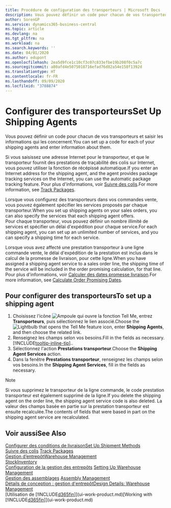 ```yaml
---
title: Procédure de configuration des transporteurs | Microsoft Docs
description: Vous pouvez définir un code pour chacun de vos transporteurs et saisir les informations qui les concernent.
author: SorenGP
ms.service: dynamics365-business-central
ms.topic: article
ms.devlang: na
ms.tgt_pltfrm: na
ms.workload: na
ms.search.keywords: ''
ms.date: 04/01/2020
ms.author: edupont
ms.openlocfilehash: 2ea5d9fce1c10cf3c07c833efbe19b208f0c5a7c
ms.sourcegitcommit: a80afd4e5075018716efad76d82a54e158f1392d
ms.translationtype: HT
ms.contentlocale: fr-FR
ms.lasthandoff: 09/09/2020
ms.locfileid: "3788874"
---
```

# <a name="set-up-shipping-agents"></a><span data-ttu-id="5eaa1-103">Configurer des transporteurs</span><span class="sxs-lookup"><span data-stu-id="5eaa1-103">Set Up Shipping Agents</span></span>
<span data-ttu-id="5eaa1-104">Vous pouvez définir un code pour chacun de vos transporteurs et saisir les informations qui les concernent.</span><span class="sxs-lookup"><span data-stu-id="5eaa1-104">You can set up a code for each of your shipping agents and enter information about them.</span></span>  

<span data-ttu-id="5eaa1-105">Si vous saisissez une adresse Internet pour le transporteur, et que le transporteur fournit des prestations de traçabilité des colis sur Internet, vous pouvez utiliser la fonction de récépissé automatique.</span><span class="sxs-lookup"><span data-stu-id="5eaa1-105">If you enter an Internet address for the shipping agent, and the agent provides package tracking services on the Internet, you can use the automatic package tracking feature.</span></span> <span data-ttu-id="5eaa1-106">Pour plus d'informations, voir [Suivre des colis](sales-how-track-packages.md).</span><span class="sxs-lookup"><span data-stu-id="5eaa1-106">For more information, see [Track Packages](sales-how-track-packages.md).</span></span>

<span data-ttu-id="5eaa1-107">Lorsque vous configurez des transporteurs dans vos commandes vente, vous pouvez également spécifier les services proposés par chaque transporteur.</span><span class="sxs-lookup"><span data-stu-id="5eaa1-107">When you set up shipping agents on your sales orders, you can also specify the services that each shipping agent offers.</span></span>  
<span data-ttu-id="5eaa1-108">Pour chaque transporteur, vous pouvez définir un nombre illimité de services et spécifier un délai d'expédition pour chaque service.</span><span class="sxs-lookup"><span data-stu-id="5eaa1-108">For each shipping agent, you can set up an unlimited number of services, and you can specify a shipping time for each service.</span></span>  

<span data-ttu-id="5eaa1-109">Lorsque vous avez affecté une prestation transporteur à une ligne commande vente, le délai d'expédition de la prestation est inclus dans le calcul de la promesse de livraison, pour cette ligne.</span><span class="sxs-lookup"><span data-stu-id="5eaa1-109">When you have assigned a shipping agent service to a sales order line, the shipping time of the service will be included in the order promising calculation, for that line.</span></span> <span data-ttu-id="5eaa1-110">Pour plus d'informations, voir [Calculer des dates promesse livraison](sales-how-to-calculate-order-promising-dates.md).</span><span class="sxs-lookup"><span data-stu-id="5eaa1-110">For more information, see [Calculate Order Promising Dates](sales-how-to-calculate-order-promising-dates.md).</span></span>

## <a name="to-set-up-a-shipping-agent"></a><span data-ttu-id="5eaa1-111">Pour configurer des transporteurs</span><span class="sxs-lookup"><span data-stu-id="5eaa1-111">To set up a shipping agent</span></span>  
1.  <span data-ttu-id="5eaa1-112">Choisissez l'icône ![Ampoule qui ouvre la fonction Tell Me](media/ui-search/search_small.png "Dites-moi ce que vous voulez faire"), entrez **Transporteurs**, puis sélectionnez le lien associé.</span><span class="sxs-lookup"><span data-stu-id="5eaa1-112">Choose the ![Lightbulb that opens the Tell Me feature](media/ui-search/search_small.png "Tell me what you want to do") icon, enter **Shipping Agents**, and then choose the related link.</span></span>  
2.  <span data-ttu-id="5eaa1-113">Renseignez les champs selon vos besoins.</span><span class="sxs-lookup"><span data-stu-id="5eaa1-113">Fill in the fields as necessary.</span></span> [!INCLUDE[tooltip-inline-tip](includes/tooltip-inline-tip_md.md)]<span data-ttu-id="5eaa1-114">.</span><span class="sxs-lookup"><span data-stu-id="5eaa1-114">.</span></span>  
3.  <span data-ttu-id="5eaa1-115">Sélectionnez l'action **Prestations transporteur**.</span><span class="sxs-lookup"><span data-stu-id="5eaa1-115">Choose the **Shipping Agent Services** action.</span></span>
4. <span data-ttu-id="5eaa1-116">Dans la fenêtre **Prestations transporteur**, renseignez les champs selon vos besoins.</span><span class="sxs-lookup"><span data-stu-id="5eaa1-116">In the **Shipping Agent Services**, fill in the fields as necessary.</span></span>

> [!NOTE]  
>  <span data-ttu-id="5eaa1-117">Si vous supprimez le transporteur de la ligne commande, le code prestation transporteur est également supprimé de la ligne.</span><span class="sxs-lookup"><span data-stu-id="5eaa1-117">If you delete the shipping agent on the order line, the shipping agent service code is also deleted.</span></span> <span data-ttu-id="5eaa1-118">La valeur des champs basée en partie sur la prestation transporteur est ensuite recalculée.</span><span class="sxs-lookup"><span data-stu-id="5eaa1-118">The contents of fields that were based in part on the shipping agent service are recalculated.</span></span>  

## <a name="see-also"></a><span data-ttu-id="5eaa1-119">Voir aussi</span><span class="sxs-lookup"><span data-stu-id="5eaa1-119">See Also</span></span>
[<span data-ttu-id="5eaa1-120">Configurer des conditions de livraison</span><span class="sxs-lookup"><span data-stu-id="5eaa1-120">Set Up Shipment Methods</span></span>](sales-how-set-up-shipment-methods.md)  
<span data-ttu-id="5eaa1-121">[Suivre des colis](sales-how-track-packages.md)  </span><span class="sxs-lookup"><span data-stu-id="5eaa1-121">[Track Packages](sales-how-track-packages.md)  </span></span>  
[<span data-ttu-id="5eaa1-122">Gestion d’entrepôt</span><span class="sxs-lookup"><span data-stu-id="5eaa1-122">Warehouse Management</span></span>](warehouse-manage-warehouse.md)  
[<span data-ttu-id="5eaa1-123">Stock</span><span class="sxs-lookup"><span data-stu-id="5eaa1-123">Inventory</span></span>](inventory-manage-inventory.md)  
<span data-ttu-id="5eaa1-124">[Configuration de la gestion des entrepôts](warehouse-setup-warehouse.md)   </span><span class="sxs-lookup"><span data-stu-id="5eaa1-124">[Setting Up Warehouse Management](warehouse-setup-warehouse.md)   </span></span>  
<span data-ttu-id="5eaa1-125">[Gestion des assemblages](assembly-assemble-items.md)  </span><span class="sxs-lookup"><span data-stu-id="5eaa1-125">[Assembly Management](assembly-assemble-items.md)  </span></span>  
[<span data-ttu-id="5eaa1-126">Détails de conception : gestion d'entrepôt</span><span class="sxs-lookup"><span data-stu-id="5eaa1-126">Design Details: Warehouse Management</span></span>](design-details-warehouse-management.md)  
<span data-ttu-id="5eaa1-127">[Utilisation de [!INCLUDE[d365fin](includes/d365fin_md.md)]](ui-work-product.md)</span><span class="sxs-lookup"><span data-stu-id="5eaa1-127">[Working with [!INCLUDE[d365fin](includes/d365fin_md.md)]](ui-work-product.md)</span></span>  
